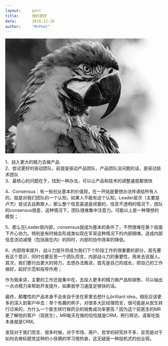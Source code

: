 ```yaml
---
layout:     post
title:      做的更好
date:       2016-12-20
author:     "McPoet"
---
```


![alt text](img/carrot_sm2.jpg "Logo Title Text 1")

1、投入更大的精力去做产品<br>
2、尝试更好的驱动团队，前提是驱动产品团队，产品团队没问题的话，是驱动技术团队<br>
3、最核心的问题在于，找到一种办法，可以让产品和技术的调整速度都很快

4、Consensus：有一些创业基本的价值观，在一开始是要想办法传递给所有人的，就是对我们团队的一个认知，如果人不能有这个认知，Leader层次（主要是卢杰）尝试去自欺欺人，那么整个信息渠道是闭塞的，信息不透明的情况下，团队的consensus很差，这种情况下，团队很难集中注意力。可能以上是一种理想的模型；

5、那么在Leader层内部，consensus就成为基本的条件了，不然很难在某个层面下齐心协力。特别是有时候会形成类似现在军哥这种情况下的内部拥堵，造成内部信息流动减慢（包括我在内）的同时，内部的协作效率的降低。

6、内部效率提升，战斗力提升将成为我们下个阶段工作的很重要的部分，首先要有这个意识，同时也要反思一个团队而言，内部战斗力的重要性，用来去说服人。
其次，我们要付出更大的努力，去想办法推进，首先是自己的成长，把自己的工作做好，起好示范和指导作用；

作为我来讲，主要的工作还是集中在，去投入更多的精力做产品和销售，可以抽出一点点精力来帮助开发提升，如果我学习速度足够快的话。

最终，颠覆性的产品本身不会来自于坐在家里去想什么brilliant idea，相反应该更多的深入到客户中去：举个有趣的例子，对很多大区经理而言，很可能是从医生转行过来的，为什么一个医生转行做药企的销售成功率更高？因为这个前医生的MR更了解他的客户（现医生），MR每天在做的恰恰就是CRM，例行拜访，请客吃饭本身就是CRM。

发现对于我们而言，很多时候，对于市场、用户、哲学的研究并不多，反而是对于如何去做标题党这种的小伎俩的学习很热衷，这无疑是一种投机式的创业观。
